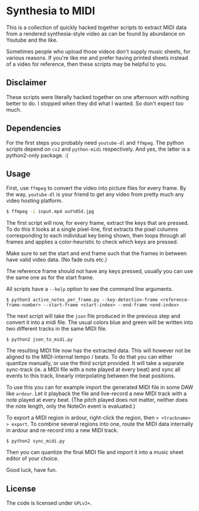 # Synthesia to MIDI

This is a collection of quickly hacked together scripts to extract MIDI data
from a rendered synthesia-style video as can be found by abundance on Youtube
and the like.

Sometimes people who upload those videos don't supply music sheets, for various
reasons. If you're like me and prefer having printed sheets instead of a video
for reference, then these scripts may be helpful to you.

## Disclaimer

These scripts were literally hacked together on one afternoon with nothing
better to do. I stopped when they did what I wanted. So don't expect too much.

## Dependencies

For the first steps you probably need `youtube-dl` and `ffmpeg`. The python
scripts depend on `cv2` and `python-midi` respectively. And yes, the latter is
a python2-only package. :(

## Usage

First, use `ffmpeg` to convert the video into picture files for every frame. By
the way, `youtube-dl` is your friend to get any video from pretty much any
video hosting platform.

```sh
$ ffmpeg -i input.mp4 out%05d.jpg
```

The first script will now, for every frame, extract the keys that are pressed.
To do this it looks at a single pixel-line, first extracts the pixel columns
corresponding to each individual key being shown, then loops through all frames
and applies a color-heuristic to check which keys are pressed.

Make sure to set the start and end frame such that the frames in between have
valid video data. (No fade outs etc.)

The reference frame should not have any keys pressed, usually you can use the
same one as for the start frame.

All scripts have a `--help` option to see the command line arguments.

```
$ python3 active_notes_per_frame.py --key-detection-frame <reference-frame-number> --start-frame <start-index> --end-frame <end-index>
```

The next script will take the `json` file produced in the previous step and
convert it into a midi file. The usual colors blue and green will be written
into two different tracks in the same MIDI file.

```
$ python2 json_to_midi.py
```

The resulting MIDI file now has the extracted data. This will however not be
aligned to the MIDI-internal tempo / beats. To do that you can either quantize
manually, or use the third script provided. It will take a separate sync-track
(ie. a MIDI file with a note played at every beat) and sync all events to this
track, linearly interpolating between the beat positions.

To use this you can for example import the generated MIDI file in some DAW like
`ardour`. Let it playback the file and live-record a new MIDI track with a note
played at every beat. (The pitch played does not matter, neither does the note
length, only the NoteOn event is evaluated.)

To export a MIDI region in ardour, right-click the region, then
`> <trackname> > export`. To combine several regions into one, route the MIDI
data internally in ardour and re-record into a new MIDI track.

```
$ python2 sync_midi.py
```

Then you can quantize the final MIDI file and import it into a music sheet
editor of your choice.

Good luck, have fun.

## License

The code is licensed under `GPLv3+`.
